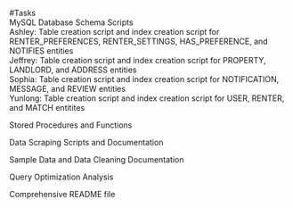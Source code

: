#Tasks  
MySQL Database Schema Scripts  
Ashley: Table creation script and index creation script for RENTER_PREFERENCES, RENTER_SETTINGS, HAS_PREFERENCE, and NOTIFIES entities  
Jeffrey: Table creation script and index creation script for PROPERTY, LANDLORD, and ADDRESS entities  
Sophia: Table creation script and index creation script for NOTIFICATION, MESSAGE, and REVIEW entities  
Yunlong: Table creation script and index creation script for USER, RENTER, and MATCH entitites  
  
Stored Procedures and Functions  
  
Data Scraping Scripts and Documentation  
  
Sample Data and Data Cleaning Documentation 
  
Query Optimization Analysis  
  
Comprehensive README file  

